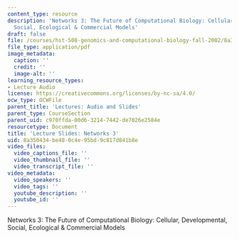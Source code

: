 ```yaml
---
content_type: resource
description: 'Networks 3: The Future of Computational Biology: Cellular, Developmental,
  Social, Ecological & Commercial Models'
draft: false
file: /courses/hst-508-genomics-and-computational-biology-fall-2002/8a350434be480c4e95bd9c817d841b8e_02knov26n3.pdf
file_type: application/pdf
image_metadata:
  caption: ''
  credit: ''
  image-alt: ''
learning_resource_types:
- Lecture Audio
license: https://creativecommons.org/licenses/by-nc-sa/4.0/
ocw_type: OCWFile
parent_title: 'Lectures: Audio and Slides'
parent_type: CourseSection
parent_uid: c970ffda-00d6-3214-7442-de7026e2584e
resourcetype: Document
title: 'Lecture Slides: Networks 3'
uid: 8a350434-be48-0c4e-95bd-9c817d841b8e
video_files:
  video_captions_file: ''
  video_thumbnail_file: ''
  video_transcript_file: ''
video_metadata:
  video_speakers: ''
  video_tags: ''
  youtube_description: ''
  youtube_id: ''
---
```

Networks 3: The Future of Computational Biology: Cellular, Developmental, Social, Ecological & Commercial Models